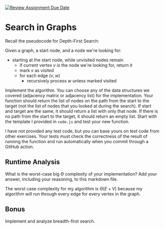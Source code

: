 [![Review Assignment Due Date](https://classroom.github.com/assets/deadline-readme-button-24ddc0f5d75046c5622901739e7c5dd533143b0c8e959d652212380cedb1ea36.svg)](https://classroom.github.com/a/M24O3lId)
# Search in Graphs

Recall the pseudocode for Depth-First Search:

Given a graph, a start node, and a node we're looking for:
- starting at the start node, while unvisited nodes remain
    - if current vertex $v$ is the node we're looking for, return it
    - mark $v$ as visited
    - for each edge $(v,w)$
        - recursively process $w$ unless marked visited

Implement the algorithm. You can choose any of the data structures we covered
(adjacency matrix or adjacency list) for the implementation. Your function
should return the list of nodes on the path from the start to the target (not
the list of nodes that you looked at during the search). If start and target are
the same, it should return a list with only that node. If there is no path from
the start to the target, it should return an empty list. Start with the template
I provided in `code.js` and test your new function.

I have not provided any test code, but you can base yours on test code from
other exercises. Your tests must check the correctness of the result of running
the function and run automatically when you commit through a GitHub action.

## Runtime Analysis

What is the worst-case big $\Theta$ complexity of your implementation? Add your
answer, including your reasoning, to this markdown file.

The worst case complexity for my algorithm is $\Theta(E+V)$ because my algorithm will run through every edge for every vertex in the graph.

## Bonus

Implement and analyze breadth-first search.
